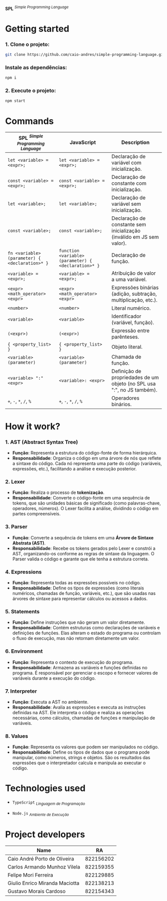 **SPL** <sup>_Simple Programming Language_<sup>

# Getting started

### 1. Clone o projeto:

```bash
git clone https://github.com/caio-andres/simple-programming-language.git
```

### Instale as dependências:

```bash
npm i
```

### 2. Execute o projeto:

```bash
npm start
```

# Commands

| **SPL <sup>_Simple Programming Language_<sup>** | **JavaScript**                                      | **Description**                                                        |
| ----------------------------------------------- | --------------------------------------------------- | ---------------------------------------------------------------------- |
| `let <variable> = <expr>;`                      | `let <variable> = <expr>;`                          | Declaração de variável com inicialização.                              |
| `const <variable> = <expr>;`                    | `const <variable> = <expr>;`                        | Declaração de constante com inicialização.                             |
| `let <variable>;`                               | `let <variable>;`                                   | Declaração de variável sem inicialização.                              |
| `const <variable>;`                             | `const <variable>;`                                 | Declaração de constante sem inicialização (inválido em JS sem valor).  |
| `fn <variable> (parameter) { <declaration>* }`  | `function <variable>(parameter) { <declaration>* }` | Declaração de função.                                                  |
| `<variable> = <expr>;`                          | `<variable> = <expr>;`                              | Atribuição de valor a uma variável.                                    |
| `<expr> <math_operator> <expr>`                 | `<expr> <math_operator> <expr>`                     | Expressões binárias (adição, subtração, multiplicação, etc.).          |
| `<number>`                                      | `<number>`                                          | Literal numérico.                                                      |
| `<variable>`                                    | `<variable>`                                        | Identificador (variável, função).                                      |
| `(<expr>)`                                      | `(<expr>)`                                          | Expressão entre parênteses.                                            |
| `{ <property_list> }`                           | `{ <property_list> }`                               | Objeto literal.                                                        |
| `<variable> (parameter)`                        | `<variable>(parameter)`                             | Chamada de função.                                                     |
| `<variable> ":" <expr>`                         | `<variable>: <expr>`                                | Definição de propriedades de um objeto (no SPL usa ":", no JS também). |
| `+`, `-`, `*`, `/`, `%`                         | `+`, `-`, `*`, `/`, `%`                             | Operadores binários.                                                   |

# How it work?

### 1. **AST (Abstract Syntax Tree)**

- **Função**: Representa a estrutura do código-fonte de forma hierárquica.
- **Responsabilidade**: Organiza o código em uma árvore de nós que reflete a sintaxe do código. Cada nó representa uma parte do código (variáveis, expressões, etc.), facilitando a análise e execução posterior.

### 2. **Lexer**

- **Função**: Realiza o processo de **tokenização**.
- **Responsabilidade**: Converte o código-fonte em uma sequência de tokens, que são unidades básicas de significado (como palavras-chave, operadores, números). O Lexer facilita a análise, dividindo o código em partes compreensíveis.

### 3. **Parser**

- **Função**: Converte a sequência de tokens em uma **Árvore de Sintaxe Abstrata (AST)**.
- **Responsabilidade**: Recebe os tokens gerados pelo Lexer e constrói a AST, organizando-os conforme as regras de sintaxe da linguagem. O Parser valida o código e garante que ele tenha a estrutura correta.

### 4. **Expressions**

- **Função**: Representa todas as expressões possíveis no código.
- **Responsabilidade**: Define os tipos de expressões (como literais numéricos, chamadas de função, variáveis, etc.), que são usadas nas árvores de sintaxe para representar cálculos ou acessos a dados.

### 5. **Statements**

- **Função**: Define instruções que não geram um valor diretamente.
- **Responsabilidade**: Contém estruturas como declarações de variáveis e definições de funções. Elas alteram o estado do programa ou controlam o fluxo de execução, mas não retornam diretamente um valor.

### 6. **Environment**

- **Função**: Representa o contexto de execução do programa.
- **Responsabilidade**: Armazena as variáveis e funções definidas no programa. É responsável por gerenciar o escopo e fornecer valores de variáveis durante a execução do código.

### 7. **Interpreter**

- **Função**: Executa a AST no ambiente.
- **Responsabilidade**: Avalia as expressões e executa as instruções definidas na AST. Ele interpreta o código e realiza as operações necessárias, como cálculos, chamadas de funções e manipulação de variáveis.

### 8. **Values**

- **Função**: Representa os valores que podem ser manipulados no código.
- **Responsabilidade**: Define os tipos de dados que o programa pode manipular, como números, strings e objetos. São os resultados das expressões que o interpretador calcula e manipula ao executar o código.

# Technologies used

- `TypeScript` <sub>_Linguagem de Programação_</sub>

- `Node.js` <sub>_Ambiente de Execução_</sub>

# Project developers

| Name                           | RA        |
| ------------------------------ | --------- |
| Caio André Porto de Oliveira   | 822156202 |
| Carlos Armando Munhoz Vilela   | 822159355 |
| Felipe Mori Ferreira           | 822129885 |
| Giulio Enrico Miranda Maciotta | 822138213 |
| Gustavo Morais Cardoso         | 822154343 |
